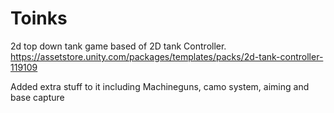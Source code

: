 # Toinks
2d top down tank game based of 2D tank Controller.
https://assetstore.unity.com/packages/templates/packs/2d-tank-controller-119109 

Added extra stuff to it including Machineguns, camo system, aiming and base capture 



